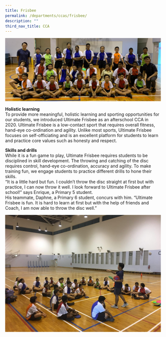 ```yaml
---
title: Frisbee
permalink: /departments/ccas/frisbee/
description: ""
third_nav_title: CCA
---
```

<img src="/images/Ultimate-Frsibee-1.jpg">
<p><strong>Holistic learning<br /></strong>To provide more meaningful, holistic learning and sporting opportunities for our students, we introduced Ultimate Frisbee as an afterschool CCA in 2020. Ultimate Frisbee is a low-contact sport that requires overall fitness, hand-eye co-ordination and agility. Unlike most sports, Ultimate Frisbee focuses on self-officiating and is an excellent platform for students to learn and practice core values such as honesty and respect.</p>
<p><strong>Skills and drills<br /></strong>While it is a fun game to play, Ultimate Frisbee requires students to be disciplined in skill development. The throwing and catching of the disc requires control, hand-eye co-ordination, accuracy and agility. To make training fun, we engage students to practice different drills to hone their skills.<br />&ldquo;It is a little hard but fun. I couldn&rsquo;t throw the disc straight at first but with practice, I can now throw it well. I look forward to Ultimate Frisbee after school!&rdquo; says Enrique, a Primary 5 student.<br />His teammate, Daphne, a Primary 6 student, concurs with him. &ldquo;Ultimate Frisbee is fun. It is hard to learn at first but with the help of friends and Coach, I am now able to throw the disc well.&rdquo;</p>
<img src="/images/Ultimate-Frisbee-2-1024x768.jpg">
